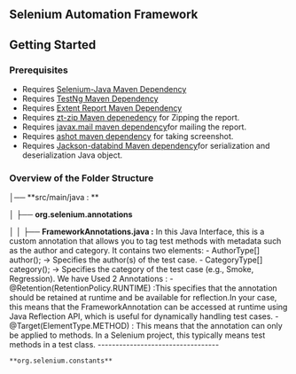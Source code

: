 ## Selenium Automation Framework

## Getting Started

### Prerequisites

- Requires [Selenium-Java Maven Dependency](https://mvnrepository.com/artifact/org.seleniumhq.selenium/selenium-java)
- Requires [TestNg Maven Dependency](https://mvnrepository.com/artifact/org.testng/testng)
- Requires [Extent Report Maven Dependency](https://mvnrepository.com/artifact/com.aventstack/extentreports)
- Requires [zt-zip Maven depenedency](https://mvnrepository.com/artifact/org.zeroturnaround/zt-zip) for Zipping the report.
- Requires [javax.mail maven dependency](https://mvnrepository.com/artifact/com.sun.mail/javax.mail)for mailing the report.
- Requires [ashot maven dependency](https://mvnrepository.com/artifact/ru.yandex.qatools.ashot/ashot) for taking screenshot.
- Requires [Jackson-databind Maven dependency](https://mvnrepository.com/artifact/com.fasterxml.jackson.core/jackson-databind)for serialization and deserialization Java object.
 
 
 ### Overview of the Folder Structure
 
│── **src/main/java : **

│   ├── **org.selenium.annotations**

│   │   ├── **FrameworkAnnotations.java :** In this Java Interface, this is a custom annotation that allows you to tag test methods with metadata such as the author and category.
          	It contains two elements:
          	 - AuthorType[] author(); → Specifies the author(s) of the test case.
          	 - CategoryType[] category(); → Specifies the category of the test case (e.g., Smoke, Regression).
             	We have Used 2 Annotations : 
           	 - @Retention(RetentionPolicy.RUNTIME) :This specifies that the annotation should be retained at runtime and be available for reflection.In your case, this means that the FrameworkAnnotation can be accessed at runtime using Java Reflection API, which is useful for dynamically handling test cases.
           	 - @Target(ElementType.METHOD) : This means that the annotation can only be applied to methods. In a Selenium project, this typically means test methods in a test class.
     ----------------------------------
    
	**org.selenium.constants**
    

 
 